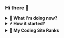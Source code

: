 ### Hi there 👋

<details>
  <summary><strong>🌱 What I'm doing now?</strong></summary>
<table>
  <tr>
    <td>
        <a>I’m currently learning computer programming (HTML, CSS, JS + React, TS) and I'm being mentored by my <a href="https://github.com/karniv00l/" target="_blank">friend.</a>
        <br>
        <a> I'm also practicing Java, PHP, C# and Python.</a>
    </td>
  </tr>
</table>
</details>

<details>
  <summary><strong>⚡ How it started?</strong></summary>
  <table>
    <tr>
      <td colspan="3">
        <a>While studying at the <a href="https://www.wojsko-polskie.pl/law/en/">academy</a>, I worked on various 3D projects using software such as Solid Edge, 3ds Max, Photoshop, and later, Blender and Gimp. During that time, I was also deeply passionate about computer games. At a certain point, I combined my 3D modeling skills with my knowledge of the Men of War game's scripting language. This resulted in the creation of an add-on that introduced a new campaign and numerous new models. You can still find it online under the name 'Polish Army Mod 1939-1945.'</a><br>
        <br>
        <a>In 2012, I developed an application using C# and the XNA framework as part of my master's thesis. The application was titled 'A Project for Computer Support in the Teaching Process of the F-16C/D Aircraft.' Unfortunately, I am unable to share it with you due to sensitive data contained within. However, I can showcase certain aspects of it:</a>
      </td>
    </tr>
    <tr>
      <td><img src="https://github.com/VillageR88/VillageR88/blob/main/projekt_pic1.jpg"></td>
      <td><img src="https://github.com/VillageR88/VillageR88/blob/main/projekt_pic2.jpg"></td>
      <td><img src="https://github.com/VillageR88/VillageR88/blob/main/projekt_pic3.jpg"></td>
    </tr>
    <tr>
      <td colspan="3">
        <div><a>Click on the images to see animation</a></div>
      </td>
    </tr>
    <tr>
      <td><a href="https://github.com/VillageR88/VillageR88/blob/main/AGM-65.gif" target="_blank"><img src="https://github.com/VillageR88/VillageR88/blob/main/AGM-65.jpg" alt="Animated image"></a></td>
      <td><a href="https://github.com/VillageR88/VillageR88/blob/main/GBU 12.gif" target="_blank"><img src="https://github.com/VillageR88/VillageR88/blob/main/GBU 12.jpg" alt="Animated image"></a></td>
      <td><a href="https://github.com/VillageR88/VillageR88/blob/main/GBU 24.gif" target="_blank"><img src="https://github.com/VillageR88/VillageR88/blob/main/GBU 24.jpg" alt="Animated image"></a></td>
    </tr>
   
  </table>
</details>

<details>
  <summary><strong>🧙 My Coding Site Ranks</strong></summary>
  <table>
    <td><strong>Codewars</strong></td>
    <tr>
      <td><a href="https://www.codewars.com/users/VillageR./" rel="nofollow"><img src="https://camo.githubusercontent.com/968cddcc97104ceaf683f5d3f106a8b7435291f17bcb0c2e7883db5daa31281e/68747470733a2f2f7777772e636f6465776172732e636f6d2f75736572732f56696c6c616765522e2f6261646765732f6c61726765" alt="CodeWars Badge" data-canonical-src="https://www.codewars.com/users/VillageR./badges/large" style="max-width: 100%;"></a></td>
    </tr>
     </table>
   <table>
    <td><strong>Frontend Mentor</strong></td>
  <tr>
      <td><a href="https://worker-frontendmentor-svg-generator.villager88pl.workers.dev" rel="nofollow"><img src="https://worker-frontendmentor-svg-generator.villager88pl.workers.dev" alt="Frontend Mentor Badge" data-canonical-src="https://worker-frontendmentor-svg-generator.villager88pl.workers.dev" style="max-width: 100%;"></a></td>
    </tr>  </table>
</details>


 <!--
**VillageR88/VillageR88** is a ✨ _special_ ✨ repository because its `README.md` (this file) appears on your GitHub profile.

Here are some ideas to get you started:

- 🔭 I’m currently working on ...
- 🌱 I’m currently learning ...
- 👯 I’m looking to collaborate on ...
- 🤔 I’m looking for help with ...
- 💬 Ask me about ...
- 📫 How to reach me: ...
- 😄 Pronouns: ...
- ⚡ Fun fact: ...
-->
